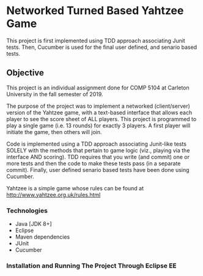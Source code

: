 # Networked Turned Based Yahtzee Game
This project is first implemented using TDD approach associating Junit tests. Then, Cucumber is used for the final user defined, and senario based tests.

##  Objective
This project is an individual assignment done for COMP 5104 at Carleton University in the fall semester of 2019.


The purpose of the project was to implement a networked (client/server) version of the Yahtzee game, with a text-based interface that allows each player to see the score sheet of ALL players. This project is programmed to play a single game (i.e. 13 rounds) for exactly 3 players. A first player will initiate the game, then others will join.

Code is implemented using a TDD approach associating Junit-like tests SOLELY with the methods that pertain to game logic (viz., playing via the interface AND scoring).
TDD requires that you write (and commit) one or more tests and then the code to make these tests pass (in a separate commit). 
Finally, user defined senario based tests have been done using Cucumber.

Yahtzee is a simple game whose rules can be found at http://www.yahtzee.org.uk/rules.html


### Technologies
* Java [JDK 8+]
* Eclipse
* Maven dependencies
* JUnit
* Cucumber

### Installation and Running The Project Through Eclipse EE

